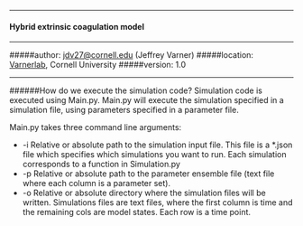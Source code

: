 ____________________________________________________
#### Hybrid extrinsic coagulation model
____________________________________________________
#####author: jdv27@cornell.edu (Jeffrey Varner)
#####location: [Varnerlab](http://www.varnerlab.org), Cornell University
#####version: 1.0
____________________________________________________

######How do we execute the simulation code?
Simulation code is executed using Main.py. Main.py will execute the simulation specified in a simulation file, using parameters specified in a parameter file. 

Main.py takes three command line arguments:
* -i Relative or absolute path to the simulation input file. This file is a *.json file which specifies which simulations you want to run. Each simulation corresponds to a function in Simulation.py
* -p Relative or absolute path to the parameter ensemble file (text file where each column is a parameter set).
* -o Relative or absolute directory where the simulation files will be written. Simulations files are text files, where the first column is time and the remaining cols are model states. Each row is a time point.